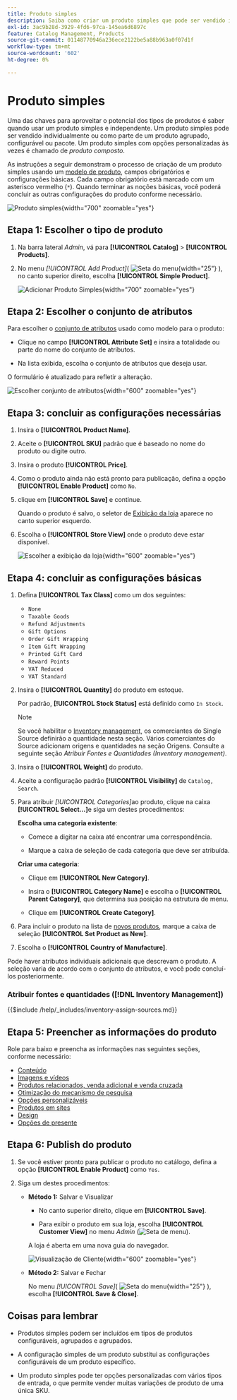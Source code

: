 ```yaml
---
title: Produto simples
description: Saiba como criar um produto simples que pode ser vendido individualmente ou como parte de um produto agrupado, configurável ou combinado.
exl-id: 3ac9b28d-3929-4fd6-97ca-145ea6d6897c
feature: Catalog Management, Products
source-git-commit: 01148770946a236ece2122be5a88b963a0f07d1f
workflow-type: tm+mt
source-wordcount: '602'
ht-degree: 0%

---
```


# Produto simples

Uma das chaves para aproveitar o potencial dos tipos de produtos é saber quando usar um produto simples e independente. Um produto simples pode ser vendido individualmente ou como parte de um produto agrupado, configurável ou pacote. Um produto simples com opções personalizadas às vezes é chamado de _produto composto_.

As instruções a seguir demonstram o processo de criação de um produto simples usando um [modelo de produto](attribute-sets.md), campos obrigatórios e configurações básicas. Cada campo obrigatório está marcado com um asterisco vermelho (`*`). Quando terminar as noções básicas, você poderá concluir as outras configurações do produto conforme necessário.

![Produto simples](./assets/product-simple.png){width="700" zoomable="yes"}

## Etapa 1: Escolher o tipo de produto

1. Na barra lateral _Admin_, vá para **[!UICONTROL Catalog]** > **[!UICONTROL Products]**.

1. No menu _[!UICONTROL Add Product]_( ![Seta do menu](../assets/icon-menu-down-arrow-red.png){width="25"} ), no canto superior direito, escolha **[!UICONTROL Simple Product]**.

   ![Adicionar Produto Simples](./assets/product-add-simple.png){width="700" zoomable="yes"}

## Etapa 2: Escolher o conjunto de atributos

Para escolher o [conjunto de atributos](attribute-sets.md) usado como modelo para o produto:

- Clique no campo **[!UICONTROL Attribute Set]** e insira a totalidade ou parte do nome do conjunto de atributos.

- Na lista exibida, escolha o conjunto de atributos que deseja usar.

O formulário é atualizado para refletir a alteração.

![Escolher conjunto de atributos](./assets/product-create-choose-attribute-set.png){width="600" zoomable="yes"}

## Etapa 3: concluir as configurações necessárias

1. Insira o **[!UICONTROL Product Name]**.

1. Aceite o **[!UICONTROL SKU]** padrão que é baseado no nome do produto ou digite outro.

1. Insira o produto **[!UICONTROL Price]**.

1. Como o produto ainda não está pronto para publicação, defina a opção **[!UICONTROL Enable Product]** como `No`.

1. clique em **[!UICONTROL Save]** e continue.

   Quando o produto é salvo, o seletor de [Exibição da loja](introduction.md#product-scope) aparece no canto superior esquerdo.

1. Escolha o **[!UICONTROL Store View]** onde o produto deve estar disponível.

   ![Escolher a exibição da loja](./assets/product-create-store-view-choose.png){width="600" zoomable="yes"}

## Etapa 4: concluir as configurações básicas

1. Defina **[!UICONTROL Tax Class]** como um dos seguintes:

   - `None`
   - `Taxable Goods`
   - `Refund Adjustments`
   - `Gift Options`
   - `Order Gift Wrapping`
   - `Item Gift Wrapping`
   - `Printed Gift Card`
   - `Reward Points`
   - `VAT Reduced`
   - `VAT Standard`

1. Insira o **[!UICONTROL Quantity]** do produto em estoque.

   Por padrão, **[!UICONTROL Stock Status]** está definido como `In Stock`.

   >[!NOTE]
   >
   >Se você habilitar o [Inventory management](../inventory-management/introduction.md), os comerciantes do Single Source definirão a quantidade nesta seção. Vários comerciantes do Source adicionam origens e quantidades na seção Origens. Consulte a seguinte seção _Atribuir Fontes e Quantidades (Inventory management)_.

1. Insira o **[!UICONTROL Weight]** do produto.

1. Aceite a configuração padrão **[!UICONTROL Visibility]** de `Catalog, Search`.

1. Para atribuir _[!UICONTROL Categories]_&#x200B;ao produto, clique na caixa **[!UICONTROL Select…]**&#x200B;e siga um destes procedimentos:

   **Escolha uma categoria existente**:

   - Comece a digitar na caixa até encontrar uma correspondência.

   - Marque a caixa de seleção de cada categoria que deve ser atribuída.

   **Criar uma categoria**:

   - Clique em **[!UICONTROL New Category]**.

   - Insira o **[!UICONTROL Category Name]** e escolha o **[!UICONTROL Parent Category]**, que determina sua posição na estrutura de menu.

   - Clique em **[!UICONTROL Create Category]**.

1. Para incluir o produto na lista de [novos produtos](../content-design/widget-new-products-list.md), marque a caixa de seleção **[!UICONTROL Set Product as New]**.

1. Escolha o **[!UICONTROL Country of Manufacture]**.

Pode haver atributos individuais adicionais que descrevam o produto. A seleção varia de acordo com o conjunto de atributos, e você pode concluí-los posteriormente.

### Atribuir fontes e quantidades ([!DNL Inventory Management])

{{$include /help/_includes/inventory-assign-sources.md}}

## Etapa 5: Preencher as informações do produto

Role para baixo e preencha as informações nas seguintes seções, conforme necessário:

- [Conteúdo](product-content.md)
- [Imagens e vídeos](product-images-and-video.md)
- [Produtos relacionados, venda adicional e venda cruzada](related-products-up-sells-cross-sells.md)
- [Otimização do mecanismo de pesquisa](product-search-engine-optimization.md)
- [Opções personalizáveis](settings-advanced-custom-options.md)
- [Produtos em sites](settings-basic-websites.md)
- [Design](settings-advanced-design.md)
- [Opções de presente](product-gift-options.md)

## Etapa 6: Publish do produto

1. Se você estiver pronto para publicar o produto no catálogo, defina a opção **[!UICONTROL Enable Product]** como `Yes`.

1. Siga um destes procedimentos:

   - **Método 1:** Salvar e Visualizar

      - No canto superior direito, clique em **[!UICONTROL Save]**.

      - Para exibir o produto em sua loja, escolha **[!UICONTROL Customer View]** no menu _Admin_ (![Seta de menu](../assets/icon-menu-down-arrow-black.png)).

     A loja é aberta em uma nova guia do navegador.

     ![Visualização de Cliente](./assets/product-admin-customer-view.png){width="600" zoomable="yes"}

   - **Método 2:** Salvar e Fechar

     No menu _[!UICONTROL Save]_( ![Seta do menu](../assets/icon-menu-down-arrow-red.png){width="25"} ), escolha **[!UICONTROL Save & Close]**.

## Coisas para lembrar

- Produtos simples podem ser incluídos em tipos de produtos configuráveis, agrupados e agrupados.

- A configuração simples de um produto substitui as configurações configuráveis de um produto específico.

- Um produto simples pode ter opções personalizadas com vários tipos de entrada, o que permite vender muitas variações de produto de uma única SKU.
